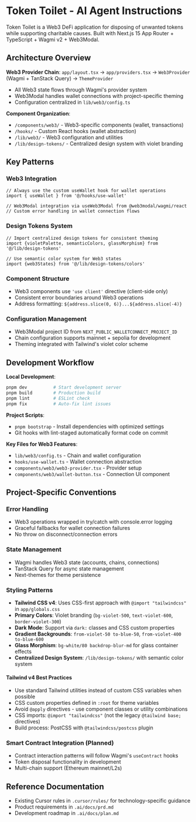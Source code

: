 # Token Toilet - AI Agent Instructions

Token Toilet is a Web3 DeFi application for disposing of unwanted tokens while supporting charitable causes. Built with Next.js 15 App Router + TypeScript + Wagmi v2 + Web3Modal.

## Architecture Overview

**Web3 Provider Chain**: `app/layout.tsx` → `app/providers.tsx` → `Web3Provider` (Wagmi + TanStack Query) → `ThemeProvider`
- All Web3 state flows through Wagmi's provider system
- Web3Modal handles wallet connections with project-specific theming
- Configuration centralized in `lib/web3/config.ts`

**Component Organization**:
- `/components/web3/` - Web3-specific components (wallet, transactions)
- `/hooks/` - Custom React hooks (wallet abstraction)
- `/lib/web3/` - Web3 configuration and utilities
- `/lib/design-tokens/` - Centralized design system with violet branding

## Key Patterns

### Web3 Integration
```tsx
// Always use the custom useWallet hook for wallet operations
import { useWallet } from '@/hooks/use-wallet'

// Web3Modal integration via useWeb3Modal from @web3modal/wagmi/react
// Custom error handling in wallet connection flows
```

### Design Tokens System
```tsx
// Import centralized design tokens for consistent theming
import {violetPalette, semanticColors, glassMorphism} from '@/lib/design-tokens'

// Use semantic color system for Web3 states
import {web3States} from '@/lib/design-tokens/colors'
```

### Component Structure
- Web3 components use `'use client'` directive (client-side only)
- Consistent error boundaries around Web3 operations
- Address formatting: `${address.slice(0, 6)}...${address.slice(-4)}`

### Configuration Management
- Web3Modal project ID from `NEXT_PUBLIC_WALLETCONNECT_PROJECT_ID`
- Chain configuration supports mainnet + sepolia for development
- Theming integrated with Tailwind's violet color scheme

## Development Workflow

**Local Development**:
```bash
pnpm dev          # Start development server
pnpm build        # Production build
pnpm lint         # ESLint check
pnpm fix          # Auto-fix lint issues
```

**Project Scripts**:
- `pnpm bootstrap` - Install dependencies with optimized settings
- Git hooks with lint-staged automatically format code on commit

**Key Files for Web3 Features**:
- `lib/web3/config.ts` - Chain and wallet configuration
- `hooks/use-wallet.ts` - Wallet connection abstraction
- `components/web3/web3-provider.tsx` - Provider setup
- `components/web3/wallet-button.tsx` - Connection UI component

## Project-Specific Conventions

### Error Handling
- Web3 operations wrapped in try/catch with console.error logging
- Graceful fallbacks for wallet connection failures
- No throw on disconnect/connection errors

### State Management
- Wagmi handles Web3 state (accounts, chains, connections)
- TanStack Query for async state management
- Next-themes for theme persistence

### Styling Patterns
- **Tailwind CSS v4**: Uses CSS-first approach with `@import "tailwindcss"` in `app/globals.css`
- **Primary Colors**: Violet branding (`bg-violet-500`, `text-violet-600`, `border-violet-300`)
- **Dark Mode**: Support via `dark:` classes and CSS custom properties
- **Gradient Backgrounds**: `from-violet-50 to-blue-50`, `from-violet-400 to-blue-600`
- **Glass Morphism**: `bg-white/80 backdrop-blur-md` for glass container effects
- **Centralized Design System**: `/lib/design-tokens/` with semantic color system

#### Tailwind v4 Best Practices
- Use standard Tailwind utilities instead of custom CSS variables when possible
- CSS custom properties defined in `:root` for theme variables
- Avoid `@apply` directives - use component classes or utility combinations
- CSS imports: `@import "tailwindcss"` (not the legacy `@tailwind base;` directives)
- Build process: PostCSS with `@tailwindcss/postcss` plugin

### Smart Contract Integration (Planned)
- Contract interaction patterns will follow Wagmi's `useContract` hooks
- Token disposal functionality in development
- Multi-chain support (Ethereum mainnet/L2s)

## Reference Documentation
- Existing Cursor rules in `.cursor/rules/` for technology-specific guidance
- Product requirements in `.ai/docs/prd.md`
- Development roadmap in `.ai/docs/plan.md`
